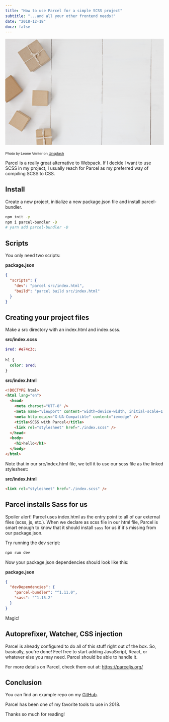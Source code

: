 ```yaml
---
title: "How to use Parcel for a simple SCSS project"
subtitle: "...and all your other frontend needs!"
date: "2018-12-18"
docz: false
---
```


![Photo by Leone Venter on Unsplash](./parcel.jpg)

<small style="font-family: Karla, sans-serif;">Photo by Leone Venter on [Unsplash](https://unsplash.com/photos/mTkXSSScrzw)</small>

Parcel is a really great alternative to Webpack. If I decide I want to use SCSS in my project, I usually reach for Parcel as my preferred way of compiling SCSS to CSS.

## Install

Create a new project, initialize a new package.json file and install parcel-bundler.

```bash
npm init -y
npm i parcel-bundler -D
# yarn add parcel-bundler -D
```

## Scripts

You only need two scripts:

**package.json**

```json
{
  "scripts": {
    "dev": "parcel src/index.html",
    "build": "parcel build src/index.html"
  }
}
```

## Creating your project files

Make a src directory with an index.html and index.scss.

**src/index.scss**

```scss
$red: #e74c3c;

h1 {
  color: $red;
}
```

**src/index.html**

```html
<!DOCTYPE html>
<html lang="en">
  <head>
    <meta charset="UTF-8" />
    <meta name="viewport" content="width=device-width, initial-scale=1.0" />
    <meta http-equiv="X-UA-Compatible" content="ie=edge" />
    <title>SCSS with Parcel</title>
    <link rel="stylesheet" href="./index.scss" />
  </head>
  <body>
    <h1>hello</h1>
  </body>
</html>
```

Note that in our src/index.html file, we tell it to use our scss file as the linked stylesheet:

**src/index.html**

```html
<link rel="stylesheet" href="./index.scss" />
```

## Parcel installs Sass for us

Spoiler alert! Parcel uses index.html as the entry point to all of our external files (scss, js, etc.). When we declare as scss file in our html file, Parcel is smart enough to know that it should install `sass` for us if it's missing from our package.json.

Try running the dev script:

```bash
npm run dev
```

Now your package.json dependencies should look like this:

**package.json**

```json
{
  "devDependencies": {
    "parcel-bundler": "^1.11.0",
    "sass": "^1.15.2"
  }
}
```

Magic!

## Autoprefixer, Watcher, CSS injection

Parcel is already configured to do all of this stuff right out of the box.
So, basically, you're done! Feel free to start adding JavaScript, React, or whatever else you may need. Parcel should be able to handle it.

For more details on Parcel, check them out at: https://parceljs.org/

## Conclusion

You can find an example repo on my [GitHub](https://github.com/hellobrian/sass-recipes/tree/master/parcel).

Parcel has been one of my favorite tools to use in 2018.

Thanks so much for reading!
